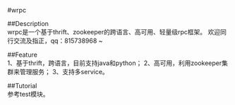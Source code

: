 #wrpc

##Description</br>
    wrpc是一个基于thrift、zookeeper的跨语言、高可用、轻量级rpc框架。
    欢迎同行交流及指正，qq：815738968 ~
    
##Feature</br>
    1、基于thrift，跨语言，目前支持java和python；
    2、高可用，利用zookeeper集群来管理服务；
    3、支持多service。
    
##Tutorial</br>
    参考test模块。     